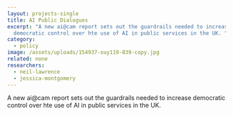 ```yaml
---
layout: projects-single
title: AI Public Dialogues
excerpt: "A new ai@cam report sets out the guardrails needed to increase
  democratic control over hte use of AI in public services in the UK. "
category:
  - policy
image: /assets/uploads/154937-ouy119-839-copy.jpg
related: none
researchers:
  - neil-lawrence
  - jessica-montgomery
---
```


A new ai@cam report sets out the guardrails needed to increase democratic control over hte use of AI in public services in the UK.

